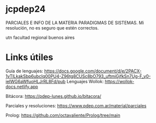 # jcpdep24
PARCIALES E INFO DE LA MATERIA PARADIGMAS DE SISTEMAS.
Mi resolución, no es seguro que estén correctos.

utn facultad regional buenos aires

# Links útiles

Guía de lenguajes: https://docs.google.com/document/d/e/2PACX-1vTlLkakSbp6ubcIq00PU4-Z96tg8CUSc8bO793_uftmiGjfkSn7Ug-F_y0-ieIWG6aWfuoHLJrRL8Fd/pub
Lenguajes Wollok: https://wollok-docs.netlify.app

Bitácora: https://pdep-lunes.github.io/bitacora/

Parciales y resoluciones: https://www.pdep.com.ar/material/parciales

Prolog: https://github.com/octavaliente/Prolog/tree/main
